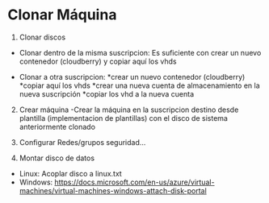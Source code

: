# Clonar Máquina 

1. Clonar discos
 - Clonar dentro de la misma suscripcion:
  Es suficiente con crear un nuevo contenedor (cloudberry) y copiar aquí los vhds

 - Clonar a otra suscripcion:
  *crear un nuevo contenedor (cloudberry)
  *copiar aquí los vhds
  *crear una nueva cuenta de almacenamiento en la nueva suscripción
  *copiar los vhd a la nueva cuenta

2. Crear máquina
 -Crear la máquina en la suscripcion destino desde plantilla (implementacion de plantillas) con el disco de sistema anteriormente clonado

3. Configurar Redes/grupos seguridad...
4. Montar disco de datos
- Linux: Acoplar disco a linux.txt
- Windows: https://docs.microsoft.com/en-us/azure/virtual-machines/virtual-machines-windows-attach-disk-portal
